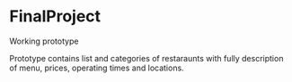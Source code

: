 # FinalProject
Working prototype

Prototype contains list and categories of restaraunts with fully description of menu, prices, operating times and locations.
